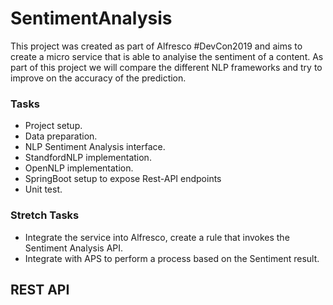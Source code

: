 # SentimentAnalysis
This project was created as part of Alfresco #DevCon2019 and aims to create a
micro service that is able to analyise the sentiment of a content. As part of
this project we will compare the different NLP frameworks and try to improve on
the accuracy of the prediction.

### Tasks  ###
* Project setup.
* Data preparation.
* NLP Sentiment Analysis interface.
* StandfordNLP implementation.
* OpenNLP implementation.
* SpringBoot setup to expose Rest-API endpoints
* Unit test.

### Stretch Tasks ###
* Integrate the service into Alfresco, create a rule that invokes the Sentiment Analysis API.
* Integrate with APS to perform a process based on the Sentiment result.

## REST API ##
